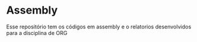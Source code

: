# Assembly
Esse repositório tem os códigos em assembly e o relatorios desenvolvidos para a disciplina de ORG 
